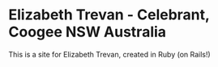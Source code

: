 # Elizabeth Trevan - Celebrant, Coogee NSW Australia

This is a site for Elizabeth Trevan, created in Ruby (on Rails!)
